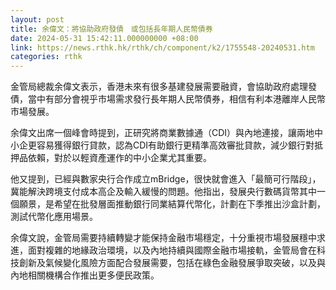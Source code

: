 ```yaml
---
layout: post
title: 余偉文：將協助政府發債　或包括長年期人民幣債券
date: 2024-05-31 15:42:11.000000000 +08:00
link: https://news.rthk.hk/rthk/ch/component/k2/1755548-20240531.htm
categories: rthk
---
```


金管局總裁余偉文表示，香港未來有很多基建發展需要融資，會協助政府處理發債，當中有部分會視乎市場需求發行長年期人民幣債券，相信有利本港離岸人民幣市場發展。

余偉文出席一個峰會時提到，正研究將商業數據通（CDI）與內地連接，讓兩地中小企更容易獲得銀行貸款，認為CDI有助銀行更精準高效審批貸款，減少銀行對抵押品依賴，對於以輕資產運作的中小企業尤其重要。

他又提到，已經與數家央行合作成立mBridge，很快就會進入「最簡可行階段」，冀能解決跨境支付成本高企及輸入緩慢的問題。他指出，發展央行數碼貨幣其中一個願景，是希望在批發層面推動銀行同業結算代幣化，計劃在下季推出沙盒計劃，測試代幣化應用場景。

余偉文說，金管局需要持續轉變才能保持金融市場穩定，十分重視市場發展穩中求進，面對複雜的地緣政治環境，以及內地持續與國際金融市場接軌，金管局會在科技創新及氣候變化風險方面配合發展需要，包括在綠色金融發展爭取突破，以及與內地相關機構合作推出更多便民政策。
